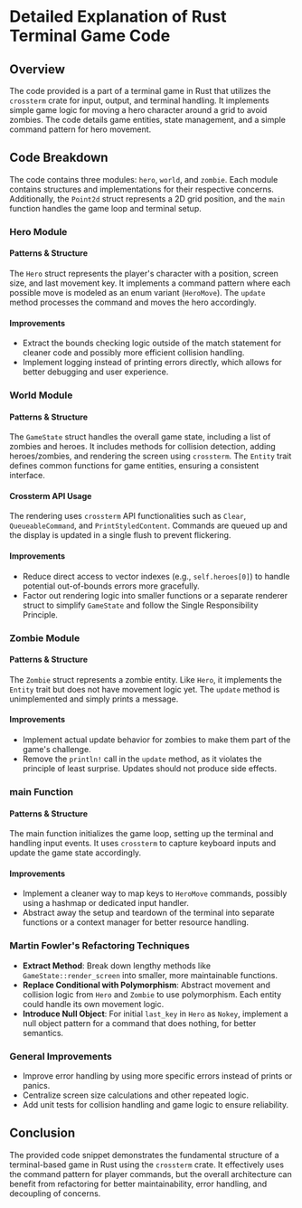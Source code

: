 # Detailed Explanation of Rust Terminal Game Code

## Overview

The code provided is a part of a terminal game in Rust that utilizes the `crossterm` crate for input, output, and terminal handling. It implements simple game logic for moving a hero character around a grid to avoid zombies. The code details game entities, state management, and a simple command pattern for hero movement.

## Code Breakdown

The code contains three modules: `hero`, `world`, and `zombie`. Each module contains structures and implementations for their respective concerns. Additionally, the `Point2d` struct represents a 2D grid position, and the `main` function handles the game loop and terminal setup.

### Hero Module

#### Patterns & Structure
The `Hero` struct represents the player's character with a position, screen size, and last movement key. It implements a command pattern where each possible move is modeled as an enum variant (`HeroMove`). The `update` method processes the command and moves the hero accordingly.

#### Improvements
- Extract the bounds checking logic outside of the match statement for cleaner code and possibly more efficient collision handling.
- Implement logging instead of printing errors directly, which allows for better debugging and user experience.

### World Module

#### Patterns & Structure
The `GameState` struct handles the overall game state, including a list of zombies and heroes. It includes methods for collision detection, adding heroes/zombies, and rendering the screen using `crossterm`. The `Entity` trait defines common functions for game entities, ensuring a consistent interface.

#### Crossterm API Usage
The rendering uses `crossterm` API functionalities such as `Clear`, `QueueableCommand`, and `PrintStyledContent`. Commands are queued up and the display is updated in a single flush to prevent flickering.

#### Improvements
- Reduce direct access to vector indexes (e.g., `self.heroes[0]`) to handle potential out-of-bounds errors more gracefully.
- Factor out rendering logic into smaller functions or a separate renderer struct to simplify `GameState` and follow the Single Responsibility Principle.
  
### Zombie Module

#### Patterns & Structure
The `Zombie` struct represents a zombie entity. Like `Hero`, it implements the `Entity` trait but does not have movement logic yet. The `update` method is unimplemented and simply prints a message.

#### Improvements
- Implement actual update behavior for zombies to make them part of the game's challenge.
- Remove the `println!` call in the `update` method, as it violates the principle of least surprise. Updates should not produce side effects.

### main Function

#### Patterns & Structure
The main function initializes the game loop, setting up the terminal and handling input events. It uses `crossterm` to capture keyboard inputs and update the game state accordingly.

#### Improvements
- Implement a cleaner way to map keys to `HeroMove` commands, possibly using a hashmap or dedicated input handler.
- Abstract away the setup and teardown of the terminal into separate functions or a context manager for better resource handling.

### Martin Fowler's Refactoring Techniques

- **Extract Method**: Break down lengthy methods like `GameState::render_screen` into smaller, more maintainable functions.
- **Replace Conditional with Polymorphism**: Abstract movement and collision logic from `Hero` and `Zombie` to use polymorphism. Each entity could handle its own movement logic.
- **Introduce Null Object**: For initial `last_key` in `Hero` as `Nokey`, implement a null object pattern for a command that does nothing, for better semantics.

### General Improvements

- Improve error handling by using more specific errors instead of prints or panics.
- Centralize screen size calculations and other repeated logic.
- Add unit tests for collision handling and game logic to ensure reliability.

## Conclusion

The provided code snippet demonstrates the fundamental structure of a terminal-based game in Rust using the `crossterm` crate. It effectively uses the command pattern for player commands, but the overall architecture can benefit from refactoring for better maintainability, error handling, and decoupling of concerns.
